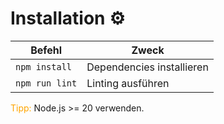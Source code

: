 # Installation ⚙️

| Befehl         | Zweck                     |
| -------------- | ------------------------- |
| `npm install`  | Dependencies installieren |
| `npm run lint` | Linting ausführen         |

<span style="color:orange">Tipp:</span> Node.js >= 20 verwenden.
